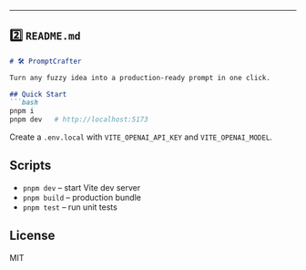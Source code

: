 ---

## 2️⃣ `README.md`

```md
# 🛠️ PromptCrafter

Turn any fuzzy idea into a production-ready prompt in one click.

## Quick Start
```bash
pnpm i
pnpm dev   # http://localhost:5173
```

Create a `.env.local` with `VITE_OPENAI_API_KEY` and `VITE_OPENAI_MODEL`.

## Scripts
- `pnpm dev` – start Vite dev server
- `pnpm build` – production bundle
- `pnpm test` – run unit tests

## License
MIT